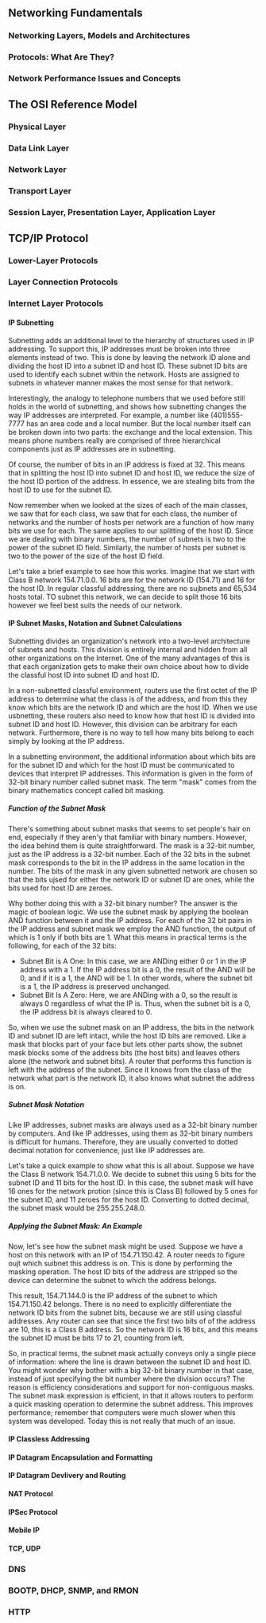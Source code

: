 <h2> Networking Fundamentals </h2>

<h3> Networking Layers, Models and Architectures </h3>

<h3> Protocols: What Are They? </h3>

<h3> Network Performance Issues and Concepts </h3>

<h2> The OSI Reference Model </h2>

<h3> Physical Layer </h3>

<h3> Data Link Layer </h3>

<h3> Network Layer </h3>

<h3> Transport Layer </h3>

<h3> Session Layer, Presentation Layer, Application Layer </h3>


<h2> TCP/IP Protocol </h2>

<h3> Lower-Layer Protocols </h3>

<h3> Layer Connection Protocols </h3>

<h3> Internet Layer Protocols </h3>

<h4> IP Subnetting </h4>

Subnetting adds an additional level to the hierarchy of structures used in IP addressing. To support this, IP addresses must be broken into three elements instead of two. This is done by leaving the network ID alone and dividing the host ID into a subnet ID and host ID. These subnet ID bits are used to identify each subnet within the network. Hosts are assigned to subnets in whatever manner makes the most sense for that network. 

Interestingly, the analogy to telephone numbers that we used before still holds in the world of subnetting, and shows how subnetting changes the way IP addresses are interpreted. For example, a number like (401)555-7777 has an area code and a local number. But the local number itself can be broken down into two parts: the exchange and the local extension. This means phone numbers really are comprised of three hierarchical components just as IP addresses are in subnetting. 

Of course, the number of bits in an IP address is fixed at 32. This means that in splitting the host ID into subnet ID and host ID, we reduce the size of the host ID portion of the address. In essence, we are stealing bits from the host ID to use for the subnet ID. 

Now remember when we looked at the sizes of each of the main classes, we saw that for each class, we saw that for each class, the number of networks and the number of hosts per network are a function of how many bits we use for each. The same applies to our splitting of the host ID. Since we are dealing with binary numbers, the number of subnets is two to the power of the subnet ID field. Similarly, the number of hosts per subnet is two to the power of the size of the host ID field.

Let's take a brief example to see how this works. Imagine that we start with Class B network 154.71.0.0. 16 bits are for the network ID (154.71) and 16 for the host ID. In regular classful addressing, there are no sujbnets and 65,534 hosts total. TO subnet this network, we can decide to split those 16 bits however we feel best suits the needs of our network. 

<h4> IP Subnet Masks, Notation and Subnet Calculations </h4>

Subnetting divides an organization's network into a two-level architecture of subnets and hosts. This division is entirely internal and hidden from all other organizations on the Internet. One of the many advantages of this is that each organization gets to make their own choice about how to divide the classful host ID into subnet ID and host ID. 

In a non-subnetted classful environment, routers use the first octet of the IP address to determine what the class is of the address, and from this they know which bits are the network ID and which are the host ID. When we use usbnetting, these routers also need to know how that host ID is divided into subnet ID and host ID. However, this division can be arbitrary for each network. Furthermore, there is no way to tell how many bits belong to each simply by looking at the IP address.

In a subnetting environment, the additional information about which bits are for the subnet ID and which for the host ID must be communicated to devices that interpret IP addresses. This information is given in the form of 32-bit binary number called subnet mask. The term "mask" comes from the binary mathematics concept called bit masking. 

<h5> Function of the Subnet Mask </h5>

There's something about subnet masks that seems to set people's hair on end, especially if they aren'y that familiar with binary numbers. However, the idea behind them is quite straightforward. The mask is a 32-bit number, just as the IP address is a 32-bit number. Each of the 32 bits in the subnet mask corresponds to the bit in the IP address in the same location in the number. The bits of the mask in any given subnetted network are chosen so that the bits ujsed for either the network ID or subnet ID are ones, while the bits used for host ID are zeroes. 

Why bother doing this with a 32-bit binary number? The answer is the magic of boolean logic. We use the subnet mask by applying the boolean AND function between it and the IP address. For each of the 32 bit pairs in the IP address and subnet mask we employ the AND function, the output of which is 1 only if both bits are 1. What this means in practical terms is the following, for each of the 32 bits:


<ul><li> Subnet Bit is A One: In this case, we are ANDing either 0 or 1 in the IP address with a 1. If the IP address bit is a 0, the result of the AND will be 0, and if it is a 1, the AND will be 1. In other words, where the subnet bit is a 1, the IP address is preserved unchanged. </li>

<li> Subnet Bit Is A Zero: Here, we are ANDing with a 0, so the result is always 0 regardless of what the IP is. Thus, when the subnet bit is a 0, the IP address bit is always cleared to 0. </li></ul>

So, when we use the subnet mask on an IP address, the bits in the network ID and subnet ID are left intact, while the host ID bits are removed. Like a mask that blocks part of your face but lets other parts show, the subnet mask blocks some of the address bits (the host bits) and leaves others alone (the network and subnet bits). A router that performs this function is left with the address of the subnet. Since it knows from the class of the network what part is the network ID, it also knows what subnet the address is on. 

<h5> Subnet Mask Notation </h5>

Like IP addresses, subnet masks are always used as a 32-bit binary number by computers. And like IP addresses, using them as 32-bit binary numbers is difficult for humans. Therefore, they are usually converted to dotted decimal notation for convenience, just like IP addresses are. 

Let's take a quick example to show what this is all about. Suppose we have the Class B network 154.71.0.0. We decide to subnet this using 5 bits for the subnet ID and 11 bits for the host ID. In this case, the subnet mask will have 16 ones for the network protion (since this is Class B) followed by 5 ones for the subnet ID, and 11 zeroes for the host ID. Converting to dotted decimal, the subnet mask would be 255.255.248.0. 

<h5> Applying the Subnet Mask: An Example </h5>

Now, let's see how the subnet mask might be used. Suppose we have a host on this network with an IP of 154.71.150.42. A router needs to figure oujt which suibnet this address is on. This is done by performing the masking operation. The host ID bits of the address are stripped so the device can determine the subnet to which the address belongs. 

This result, 154.71.144.0 is the IP address of the subnet to which 154.71.150.42 belongs. There is no need to explicitly differentiate the network ID bits from the subnet bits, because we are still using classful addresses. Any router can see that since the first two bits of of the address are 10, this is a Class B address. So the network ID is 16 bits, and this means the subnet ID must be bits 17 to 21, counting from left. 

So, in practical terms, the subnet mask actually conveys only a single piece of information: where the line is drawn between the subnet ID and host ID. You might wonder why bother with a big 32-bit binary number in that case, instead of just specifying the bit number where the division occurs? The reason is efficiency considerations and support for non-contiguous masks. 
The subnet mask expression is efficient, in that it allows routers to perform a quick masking operation to determine the subnet address. This improves performance; remember that computers were much slower when this system was developed. Today this is not really that much of an issue. 



<h4> IP Classless Addressing </h4>

<h4> IP Datagram Encapsulation and Formatting </h4>

<h4> IP Datagram Devlivery and Routing </h4>

<h4> NAT Protocol </h4>

<h4> IPSec Protocol </h4>

<h4> Mobile IP </h4>


<h4> TCP, UDP </h4>

<h3> DNS </h3> 

<h3> BOOTP, DHCP, SNMP, and RMON </h3>

<h3> HTTP </h3>



























